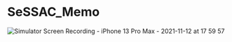 # SeSSAC_Memo
![Simulator Screen Recording - iPhone 13 Pro Max - 2021-11-12 at 17 59 57](https://user-images.githubusercontent.com/42762236/141440014-c27fd265-6594-41ff-a9db-11f68947a7c6.gif)
